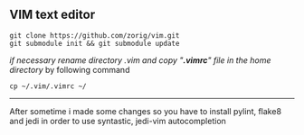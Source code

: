 VIM text editor 
---
	git clone https://github.com/zorig/vim.git
	git submodule init && git submodule update


_if necessary rename directory .vim and copy "**.vimrc**" file in the home directory_ by following command
			
	cp ~/.vim/.vimrc ~/
---
After sometime i made some changes
so you have to install pylint, flake8 and jedi in order to use syntastic, jedi-vim autocompletion
				

